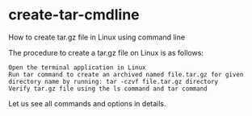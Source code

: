 # create-tar-cmdline

How to create tar.gz file in Linux using command line

The procedure to create a tar.gz file on Linux is as follows:

    Open the terminal application in Linux
    Run tar command to create an archived named file.tar.gz for given directory name by running: tar -czvf file.tar.gz directory
    Verify tar.gz file using the ls command and tar command

Let us see all commands and options in details.
